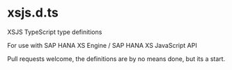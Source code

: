 # xsjs.d.ts
XSJS TypeScript type definitions

For use with SAP HANA XS Engine / SAP HANA XS JavaScript API 

Pull requests welcome, the definitions are by no means done, but its a start.
